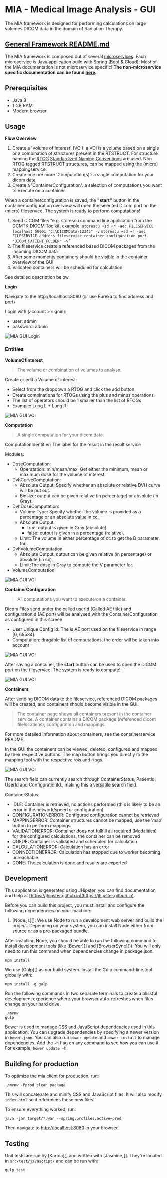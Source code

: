 # MIA - Medical Image Analysis - GUI

The MIA framework is designed for performing calculations on large volumes DICOM data in the domain of Radiation Therapy. 

## [General Framework README.md](https://bitbucket.org/maastrosdt/mia/src/master/src/main/resources/README/README.md) ##

The MIA framework is composed out of several [microservices](http://martinfowler.com/articles/microservices.html). Each microservice is Java application build with Spring (Boot & Cloud). Most of the MIA documentation is not microservice specific! **The non-microservice specific documentation can be found [here](https://bitbucket.org/maastrosdt/mia/src/master/src/main/resources/README/README.md).**


## Prerequisites ##

- Java 8
- 1 GB RAM
- Modern browser


## Usage ##


**Flow Overview**


1. Create a 'Volume of Interest' (VOI): a VOI is a volume based on a single or a combination of structures present in the RTSTRUCT. For structure naming the [RTOG](https://en.wikipedia.org/wiki/Radiation_Therapy_Oncology_Group) [Standardized Naming Conventions](http://www.redjournal.org/article/S0360-3016(11)03327-X/abstract) are used. Non RTOG tagged RTSTRUCT structures, can be mapped using the (micro) mappingservice.
2. Create one ore more 'Computation(s)': a single computation for your dicom data
3. Create a 'ContainerConfiguration': a selection of computations you want to execute on a container

When a containerconfiguration is saved, the **"start"** button in the containerconfiguration overview will open the selected Dicom port on the (micro) fileservice. The system is ready to perform computations!



1. Send DICOM files "e.g. storescu command line application from the [DCMTK DICOM Toolkit](http://dicom.offis.de/dcmtk.php.en), example: `storescu +sd +r -aec FILESERVICE localhost 50001 "C:\DICOMData\12345" -v` `storescu +sd +r -aec FILESERVICE address_fileservice container_configuration_port "DICOM_PATIENT_FOLDER" -v`"
2. The fileservice create a referenced based DICOM packages from the incoming DICOM data
3. After some moments containers should be visible in the container overview of the GUI
4. Validated containers will be scheduled for calculation

See detailed description below.

 
**Login**

Navigate to the http://localhost:8080 (or use Eureka to find address and port)

Login with (account > signin):

- user: admin
- password: admin

![MIA GUI Login](src/main/resources/README/img/login.png)



### Entities ###

**VolumeOfInterest**



> The volume or combination of volumes to analyse.

Create or edit a Volume of interest:

- Select from the dropdown a RTOG and click the add button
- Create combinations for RTOGs using the plus and minus operations
- The list of operators should be 1 smaller than the list of RTOGs
- Example: Lung L + Lung R


![MIA GUI VOI](src/main/resources/README/img/guivoi.png)


**Computation**



> A single computation for your dicom data.

ComputationIdentifier: The label for the result in the result service

Modules: 

- DoseComputation:
	- Operatation: min/mean/max: Get either the minimum, mean or maximum dose for the volume of interest.
- DvhCurveComputation:
	- Absolute Output: Specify whether an absolute or relative DVH curve will be put out.
	- Binsize: output can be given relative (in percentage) or absolute (in Gray).
- DvhDoseComputation:
	- Volume Type: Specify whether the volume is provided as a percentage or an absolute value in cc.
	- Absolute Output:
		- true: output is given in Gray (absolute).
		- false: output is given in a percentage (relative).
	- Limit: The volume in either percentage of cc to get the D parameter for.
- DvhVolumeComputation
	- Absolute Output: output can be given relative (in percentage) or absolute (in cc).
	- Limit:The dose in Gray to compute the V parameter for.
- VolumeComputation


![MIA GUI VOI](src/main/resources/README/img/guicomputation.png)


**ContainerConfiguration**


> All computations you want to execute on a container.

Dicom Files send under the called userId (Called AE title) and configurationId (AE port) will be analysed with the ContainerConfiguration as configured in this screen.

- User Unique Config Id: The is AE port used on the fileservice in range [0, 65534].
- Computation: dragable list of computations, the order will be taken into account

![MIA GUI VOI](src/main/resources/README/img/guicontainerconfiguration.png)

After saving a container, the **start** button can be used to open the DICOM port on the fileservice. The system is ready to compute!

![MIA GUI VOI](src/main/resources/README/img/guistartdicom.png)


**Containers**

After sending DICOM data to the fileservice, referenced DICOM packages will be created, and containers should become visible in the GUI.

> The container page shows all containers present in the container service. A container contains a DICOM package (referenced dicom filelocations), configuration and mappings

For more detailed information about containers, see the containerservice README.

In the GUI the containers can be viewed, deleted, configured and mapped by their respective buttons. The map button brings you directly to the mapping tool with the respective rois and rtogs.

![MIA GUI VOI](src/main/resources/README/img/containers.JPG)

The search field can currently search through ContainerStatus, PatientId, UserId and ConfigurationId., making this a versatile search field.

ContainerStatus:


- IDLE: Container is retrieved, no actions performed (this is likely to be an error in the network/speed or configuration)
- CONFIGURATIONERROR: Configured configuration cannot be retrieved
- MAPPINGERROR: Container structures cannot be mapped, use the 'map' button to perform mappings
- VALIDATIONERROR: Container does not fullfill all required (Modalities) for the configured calculations, the container can be removed
- QUEUE: Container is validated and scheduled for calculation
- CALCULATIONERROR: Calculation has an error
- CONNECTIONERROR: Calculation has stopped due to worker becoming unreachable
- DONE: The calculation is done and results are exported


## Development

This application is generated using JHipster, you can find documentation and help at [https://jhipster.github.io](https://jhipster.github.io).

Before you can build this project, you must install and configure the following dependencies on your machine:

1. [Node.js][]: We use Node to run a development web server and build the project.
   Depending on your system, you can install Node either from source or as a pre-packaged bundle.

After installing Node, you should be able to run the following command to install development tools (like
[Bower][] and [BrowserSync][]). You will only need to run this command when dependencies change in package.json.

    npm install

We use [Gulp][] as our build system. Install the Gulp command-line tool globally with:

    npm install -g gulp

Run the following commands in two separate terminals to create a blissful development experience where your browser
auto-refreshes when files change on your hard drive.

    ./mvnw
    gulp

Bower is used to manage CSS and JavaScript dependencies used in this application. You can upgrade dependencies by
specifying a newer version in `bower.json`. You can also run `bower update` and `bower install` to manage dependencies.
Add the `-h` flag on any command to see how you can use it. For example, `bower update -h`.


## Building for production

To optimize the mia client for production, run:

    ./mvnw -Pprod clean package

This will concatenate and minify CSS and JavaScript files. It will also modify `index.html` so it references
these new files.

To ensure everything worked, run:

    java -jar target/*.war --spring.profiles.active=prod

Then navigate to [http://localhost:8080](http://localhost:8080) in your browser.

## Testing

Unit tests are run by [Karma][] and written with [Jasmine][]. They're located in `src/test/javascript/` and can be run with:

    gulp test

